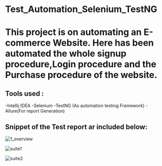 # Test_Automation_Selenium_TestNG

# This project  is on automating an E-commerce Website. Here has been automated the whole signup procedure,Login procedure and the Purchase procedure of the website.

## Tools used :
 -Intellij IDEA
 -Selenium
 -TestNG (As automation testing Framework)
 -Allure(For report Generation)
 
 ## Snippet of the Test report ar included below:
 
 
 ![1_overview](https://user-images.githubusercontent.com/47983558/185986567-45e3530b-9602-4aac-a464-2d4055676e15.PNG)

![suite1](https://user-images.githubusercontent.com/47983558/185986612-18415c82-fbf5-45f5-b6fa-51b41c890eb5.PNG)

![suite2](https://user-images.githubusercontent.com/47983558/185986632-0c9b8635-f2a8-4169-90f7-bcc7920bb804.PNG)
